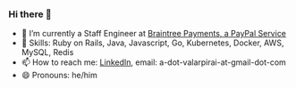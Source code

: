 ### Hi there 👋

<!--
**valarpirai/valarpirai** is a ✨ _special_ ✨ repository because its `README.md` (this file) appears on your GitHub profile.

Here are some ideas to get you started:
-->

- 🔭 I’m currently a Staff Engineer at [Braintree Payments, a PayPal Service](https://www.braintreepayments.com)
- 🌱 Skills: Ruby on Rails, Java, Javascript, Go, Kubernetes, Docker, AWS, MySQL, Redis
- 📫 How to reach me: [LinkedIn](https://www.linkedin.com/in/valarpirai), email: a-dot-valarpirai-at-gmail-dot-com
- 😄 Pronouns: he/him

